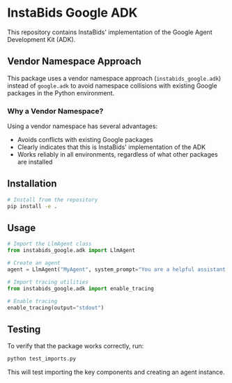 # InstaBids Google ADK

This repository contains InstaBids' implementation of the Google Agent Development Kit (ADK).

## Vendor Namespace Approach

This package uses a vendor namespace approach (`instabids_google.adk`) instead of `google.adk` to avoid namespace collisions with existing Google packages in the Python environment.

### Why a Vendor Namespace?

Using a vendor namespace has several advantages:
- Avoids conflicts with existing Google packages
- Clearly indicates that this is InstaBids' implementation of the ADK
- Works reliably in all environments, regardless of what other packages are installed

## Installation

```bash
# Install from the repository
pip install -e .
```

## Usage

```python
# Import the LlmAgent class
from instabids_google.adk import LlmAgent

# Create an agent
agent = LlmAgent("MyAgent", system_prompt="You are a helpful assistant.")

# Import tracing utilities
from instabids_google.adk import enable_tracing

# Enable tracing
enable_tracing(output="stdout")
```

## Testing

To verify that the package works correctly, run:

```bash
python test_imports.py
```

This will test importing the key components and creating an agent instance.